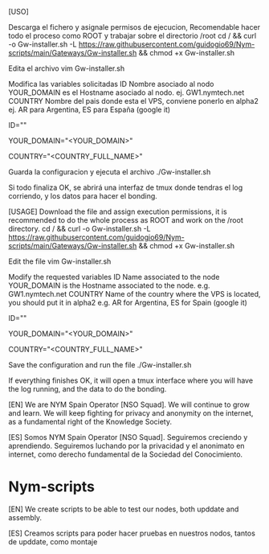[USO]

Descarga el fichero y asignale permisos de ejecucion, Recomendable hacer todo el proceso como ROOT y trabajar sobre el directorio /root
    cd / &&  curl -o Gw-installer.sh -L https://raw.githubusercontent.com/guidogio69/Nym-scripts/main/Gateways/Gw-installer.sh && chmod +x Gw-installer.sh

Edita el archivo
    vim Gw-installer.sh

Modifica las variables solicitadas
ID Nombre asociado al nodo
YOUR_DOMAIN es el Hostname asociado al nodo. ej. GW1.nymtech.net
COUNTRY  Nombre del pais donde esta el VPS, conviene ponerlo en alpha2 ej. AR para Argentina, ES para España (google it)

ID="<ID>"

YOUR_DOMAIN="<YOUR_DOMAIN>"

COUNTRY="<COUNTRY_FULL_NAME>"

Guarda la configuracion y ejecuta el archivo
./Gw-installer.sh

Si todo finaliza OK, se abrirá una interfaz de tmux donde tendras el log corriendo, y los datos para hacer el bonding.


[USAGE]
Download the file and assign execution permissions, it is recommended to do the whole process as ROOT and work on the /root directory.
    cd / &&  curl -o Gw-installer.sh -L https://raw.githubusercontent.com/guidogio69/Nym-scripts/main/Gateways/Gw-installer.sh && chmod +x Gw-installer.sh

Edit the file
    vim Gw-installer.sh

Modify the requested variables
ID Name associated to the node
YOUR_DOMAIN is the Hostname associated to the node. e.g. GW1.nymtech.net
COUNTRY Name of the country where the VPS is located, you should put it in alpha2 e.g. AR for Argentina, ES for Spain (google it)

ID="<ID>"

YOUR_DOMAIN="<YOUR_DOMAIN>"

COUNTRY="<COUNTRY_FULL_NAME>"

Save the configuration and run the file
./Gw-installer.sh

If everything finishes OK, it will open a tmux interface where you will have the log running, and the data to do the bonding.



[EN]
We are NYM Spain Operator [NSO Squad].
We will continue to grow and learn. We will keep fighting for privacy and anonymity on the internet, as a fundamental right of the Knowledge Society.

[ES]
Somos NYM Spain Operator [NSO Squad].
Seguiremos creciendo y aprendiendo. Seguiremos luchando por la privacidad y el anonimato en internet, como derecho fundamental de la Sociedad del Conocimiento.

# Nym-scripts
[EN]
We create scripts to be able to test our nodes, both upddate and assembly.

[ES]
Creamos scripts para poder hacer pruebas en nuestros nodos, tantos de upddate, como montaje

